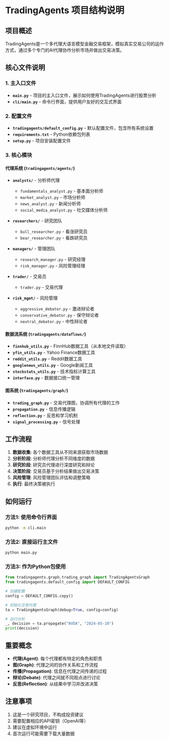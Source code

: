 # TradingAgents 项目结构说明

## 项目概述
TradingAgents是一个多代理大语言模型金融交易框架，模拟真实交易公司的运作方式，通过多个专门的AI代理协作分析市场并做出交易决策。

## 核心文件说明

### 1. 主入口文件
- **`main.py`** - 项目的主入口文件，展示如何使用TradingAgents进行股票分析
- **`cli/main.py`** - 命令行界面，提供用户友好的交互式界面

### 2. 配置文件
- **`tradingagents/default_config.py`** - 默认配置文件，包含所有系统设置
- **`requirements.txt`** - Python依赖包列表
- **`setup.py`** - 项目安装配置文件

### 3. 核心模块

#### 代理系统 (`tradingagents/agents/`)
- **`analysts/`** - 分析师代理
  - `fundamentals_analyst.py` - 基本面分析师
  - `market_analyst.py` - 市场分析师
  - `news_analyst.py` - 新闻分析师
  - `social_media_analyst.py` - 社交媒体分析师

- **`researchers/`** - 研究团队
  - `bull_researcher.py` - 看涨研究员
  - `bear_researcher.py` - 看跌研究员

- **`managers/`** - 管理团队
  - `research_manager.py` - 研究经理
  - `risk_manager.py` - 风险管理经理

- **`trader/`** - 交易员
  - `trader.py` - 交易代理

- **`risk_mgmt/`** - 风险管理
  - `aggressive_debator.py` - 激进辩论者
  - `conservative_debator.py` - 保守辩论者
  - `neutral_debator.py` - 中性辩论者

#### 数据流系统 (`tradingagents/dataflows/`)
- **`finnhub_utils.py`** - FinnHub数据工具（从本地文件读取）
- **`yfin_utils.py`** - Yahoo Finance数据工具
- **`reddit_utils.py`** - Reddit数据工具
- **`googlenews_utils.py`** - Google新闻工具
- **`stockstats_utils.py`** - 技术指标计算工具
- **`interface.py`** - 数据接口统一管理

#### 图系统 (`tradingagents/graph/`)
- **`trading_graph.py`** - 交易代理图，协调所有代理的工作
- **`propagation.py`** - 信息传播逻辑
- **`reflection.py`** - 反思和学习机制
- **`signal_processing.py`** - 信号处理

## 工作流程

1. **数据收集**: 各个数据工具从不同来源获取市场数据
2. **分析阶段**: 分析师代理分析不同维度的数据
3. **研究阶段**: 研究员代理进行深度研究和辩论
4. **决策阶段**: 交易员基于分析结果做出交易决策
5. **风险管理**: 风险管理团队评估和调整策略
6. **执行**: 最终决策被执行

## 如何运行

### 方法1: 使用命令行界面
```bash
python -m cli.main
```

### 方法2: 直接运行主文件
```bash
python main.py
```

### 方法3: 作为Python包使用
```python
from tradingagents.graph.trading_graph import TradingAgentsGraph
from tradingagents.default_config import DEFAULT_CONFIG

# 创建配置
config = DEFAULT_CONFIG.copy()

# 初始化交易代理
ta = TradingAgentsGraph(debug=True, config=config)

# 运行分析
_, decision = ta.propagate("NVDA", "2024-05-10")
print(decision)
```

## 重要概念

- **代理(Agent)**: 每个代理都有特定的角色和职责
- **图(Graph)**: 代理之间的协作关系和工作流程
- **传播(Propagation)**: 信息在代理之间传递的过程
- **辩论(Debate)**: 代理之间就不同观点进行讨论
- **反思(Reflection)**: 从结果中学习并改进决策

## 注意事项

1. 这是一个研究项目，不构成投资建议
2. 需要配置相应的API密钥（OpenAI等）
3. 建议在虚拟环境中运行
4. 首次运行可能需要下载大量数据
